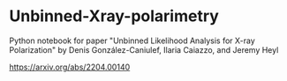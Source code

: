 # Unbinned-Xray-polarimetry
Python notebook for paper "Unbinned Likelihood Analysis for X-ray Polarization" by Denis González-Caniulef, Ilaria Caiazzo, and Jeremy Heyl

https://arxiv.org/abs/2204.00140

